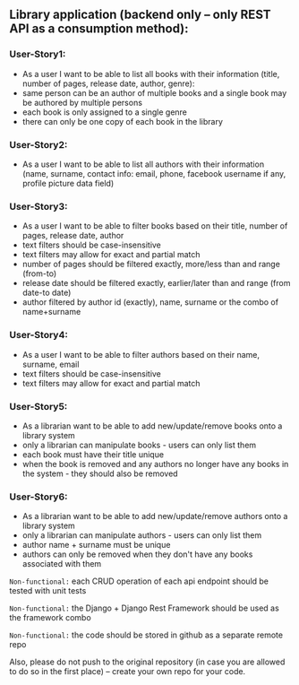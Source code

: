 ## Library application (backend only – only REST API as a consumption method):


### User-Story1: 
- As a user I want to be able to list all books with their information (title, number of pages, release date, author, genre):
- same person can be an author of multiple books and a single book may be authored by multiple persons
- each book is only assigned to a single genre
- there can only be one copy of each book in the library
### User-Story2: 
- As a user I want to be able to list all authors with their information (name, surname, contact info: email, phone, facebook username if any, profile picture data field)
### User-Story3: 
- As a user I want to be able to filter books based on their title, number of pages, release date, author
- text filters should be case-insensitive
- text filters may allow for exact and partial match
- number of pages should be filtered exactly, more/less than and range (from-to)
- release date should be filtered exactly, earlier/later than and range (from date-to date)
- author filtered by author id (exactly), name, surname or the combo of name+surname
### User-Story4: 
- As a user I want to be able to filter authors based on their name, surname, email
- text filters should be case-insensitive
- text filters may allow for exact and partial match
### User-Story5:
- As a librarian want to be able to add new/update/remove books onto a library system
- only a librarian can manipulate books - users can only list them
- each book must have their title unique
- when the book is removed and any authors no longer have any books in the system - they should also be removed
### User-Story6: 
- As a librarian want to be able to add new/update/remove authors onto a library system
- only a librarian can manipulate authors - users can only list them
- author name + surname must be unique
- authors can only be removed when they don't have any books associated with them

`Non-functional:` each CRUD operation of each api endpoint should be tested with unit tests

`Non-functional:` the Django + Django Rest Framework should be used as the framework combo

`Non-functional:` the code should be stored in github as a separate remote repo


Also, please do not push to the original repository (in case you are allowed to do so in the first place) – create your own repo for your code.